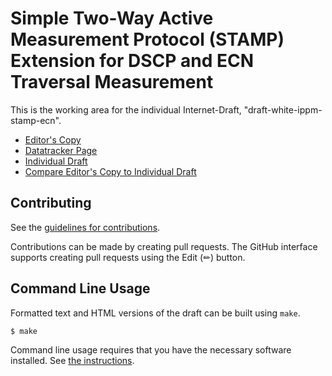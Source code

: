 # Simple Two-Way Active Measurement Protocol (STAMP) Extension for DSCP and ECN Traversal Measurement

This is the working area for the individual Internet-Draft, "draft-white-ippm-stamp-ecn".

* [Editor's Copy](https://gwhiteCL.github.io/draft-white-ippm-stamp-ecn/#go.draft-white-ippm-stamp-ecn.html)
* [Datatracker Page](https://datatracker.ietf.org/doc/draft-white-ippm-stamp-ecn)
* [Individual Draft](https://datatracker.ietf.org/doc/html/draft-white-ippm-stamp-ecn)
* [Compare Editor's Copy to Individual Draft](https://gwhiteCL.github.io/draft-white-ippm-stamp-ecn/#go.draft-white-ippm-stamp-ecn.diff)


## Contributing

See the
[guidelines for contributions](https://github.com/gwhiteCL/draft-white-ippm-stamp-ecn/blob/main/CONTRIBUTING.md).

Contributions can be made by creating pull requests.
The GitHub interface supports creating pull requests using the Edit (✏) button.


## Command Line Usage

Formatted text and HTML versions of the draft can be built using `make`.

```sh
$ make
```

Command line usage requires that you have the necessary software installed.  See
[the instructions](https://github.com/martinthomson/i-d-template/blob/main/doc/SETUP.md).

